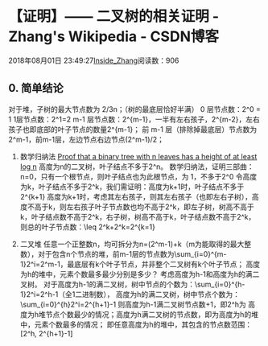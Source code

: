 
# 【证明】—— 二叉树的相关证明 - Zhang's Wikipedia - CSDN博客


2018年08月01日 23:49:27[Inside_Zhang](https://me.csdn.net/lanchunhui)阅读数：906



## 0. 简单结论
对于堆，子树的最大节点数为 2/3n；（树的最底层恰好半满）
0 层节点数：2^0 = 1
1层节点数：2^1=2
m-1 层节点数：2^{m-1}，一半有左右孩子，2^{m-2}，左右孩子也即底部的叶子节点的数量2^{m-1}；
前 m-1 层（排除掉最底层）节点数为2^m-1，前m-1层，左边节点右边节点(2^m-1)/2；

1. 数学归纳法
[Proof that a binary tree with n leaves has a height of at least log n](https://stackoverflow.com/questions/45817413/proof-that-a-binary-tree-with-n-leaves-has-a-height-of-at-least-log-n)
高度为n的二叉树，叶子结点不多于2^n。
数学归纳法，证明三部曲：
n=0，只有一个根节点，则叶子结点也为此根节点，为 1，不多于2^0
令高度为k，叶子结点不多于2^k，我们需证明：高度为k+1时，叶子结点不多于2^{k+1}
高度为k+1时，考虑其左右孩子，则其左右孩子（也即左右子树），高度不高于k，则左右孩子叶子节点数也均不高于2^k，即左子树，树高不高于k，叶子结点数不高于2^k，右子树，树高不高于k，叶子结点数不高于2^k，则总的叶子节点数：\leq 2^k+2^k=2^{k=1}

2. 二叉堆
任意一个正整数n，均可拆分为n=(2^m-1)+k（m为能取得的最大整数），对于包含n个节点的堆，前m-1层的节点数为\sum_{i=0}^{m-1}2^i=2^m-1，最底层有k个叶子节点，并非整个二叉树有k个叶子节点；
高度为h的堆中，元素个数最多最少分别是多少？
考虑高度为h-1和高度为h的满二叉树。
对于高度为h-1的满二叉树，树中节点的个数为：\sum_{i=0}^{h-1}2^i=2^h-1（全1二进制数），
高度为h的满二叉树，树中节点个数为：\sum_{i=0}^{h}2^i=2^{h+1}-1
则高度为h-1满二叉树节点数+1，即2^h为 高度为h堆节点个数最少的情况；高度为h满二叉树的节点数，即为高度为h的堆中，元素个数最多的情况；
即任意高度为h的堆中，其包含的节点数范围：[2^h, 2^{h+1}-1]


